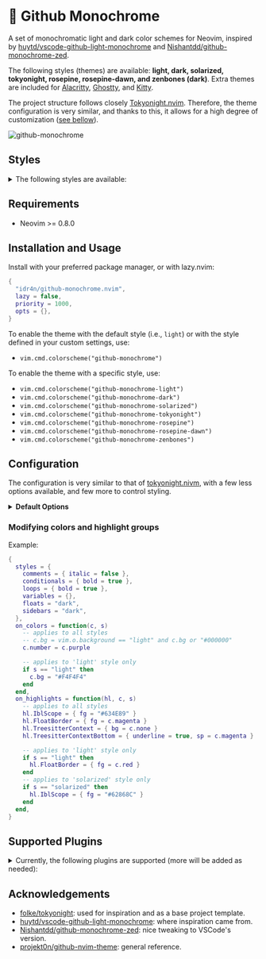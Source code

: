 # 🎨 Github Monochrome

A set of monochromatic light and dark color schemes for Neovim, inspired by [huytd/vscode-github-light-monochrome](https://github.com/huytd/vscode-github-light-monochrome) and [Nishantdd/github-monochrome-zed](https://github.com/Nishantdd/github-monochrome-zed).

The following styles (themes) are available: **light, dark, solarized, tokyonight, rosepine, rosepine-dawn, and zenbones (dark)**. Extra themes are included for [Alacritty](https://github.com/alacritty/alacritty), [Ghostty](https://ghostty.org/), and [Kitty](https://github.com/kovidgoyal/kitty).

The project structure follows closely [Tokyonight.nvim](https://github.com/folke/tokyonight.nvim). Therefore, the theme configuration is very similar, and thanks to this, it allows for a high degree of customization ([see bellow](#configuration)).

![github-monochrome](https://github.com/user-attachments/assets/405403ff-a08c-43d4-a05b-b6c6414268ab)


## Styles

<details>
<summary>The following styles are available:</summary>

<br>

<details>
<summary><b>light</b></summary>

![github-monochrome-light](https://github.com/user-attachments/assets/264b9637-3efe-4bfe-9134-da79c906e6e6)

Activate with `vim.cmd.colorscheme("github-monochrome-light")`.

</details>

<details>
<summary><b>dark</b></summary>

![github-monochrome-dark](https://github.com/user-attachments/assets/b73e7004-25c8-453c-a782-c106647538af)

Activate with `vim.cmd.colorscheme("github-monochrome-dark")`.

</details>

<details>
<summary><b>solarized</b></summary>
  
![github-monochrome-solarized](https://github.com/user-attachments/assets/4bc5f9d7-bb12-4aaa-a7cc-28312f9f4bf8)

Activate with `vim.cmd.colorscheme("github-monochrome-solarized")`.

This style is based on [edheltzel/vscode-better-solarized](https://github.com/edheltzel/vscode-better-solarized) and [maxmx03/solarized.nvim](https://github.com/maxmx03/solarized.nvim)

</details>

<details>
<summary><b>rosepine</b></summary>

![github-monochrome-rosepine](https://github.com/user-attachments/assets/902d493c-007e-418c-b1b5-582d1a355379)

Activate with `vim.cmd.colorscheme("github-monochrome-rosepine")`.

This style is based on [rose-pine/neovim](https://github.com/rose-pine/neovim).

</details>

<details>
<summary><b>rosepine-dawn</b></summary>

![github-monochrome-rosepine-dawn](https://github.com/user-attachments/assets/dd57e4b4-9724-47dd-98f8-ee2471ebbc3d)

Activate with `vim.cmd.colorscheme("github-monochrome-rosepine-dawn")`.

This style is based on [rose-pine/neovim](https://github.com/rose-pine/neovim).

</details>

<details>
<summary><b>tokyonight</b></summary>

![github-monochrome-tokyonight](https://github.com/user-attachments/assets/2a97940c-7b93-4ee9-9d0a-6e0299facc0f)

Activate with `vim.cmd.colorscheme("github-monochrome-tokyonight")`

This style is based on [folke/tokyonight.nvim](https://github.com/folke/tokyonight.nvim).

</details>

<details>
<summary><b>zenbones</b></summary>
  
![github-monochrome-zenbones](https://github.com/user-attachments/assets/acc03f23-8926-41ec-8e7c-c26b3dd8a40f)

Activate with `vim.cmd.colorscheme("github-monochrome-zenbones")`

This style is based on [zenbones-theme/zenbones.nvim](https://github.com/zenbones-theme/zenbones.nvim)

</details>
</details>


## Requirements

- Neovim >= 0.8.0

## Installation and Usage

Install with your preferred package manager, or with lazy.nvim:

```lua
{
  "idr4n/github-monochrome.nvim",
  lazy = false,
  priority = 1000,
  opts = {},
}
```

To enable the theme with the default style (i.e., `light`) or with the style defined in your custom settings, use:

- `vim.cmd.colorscheme("github-monochrome")`

To enable the theme with a specific style, use:

- `vim.cmd.colorscheme("github-monochrome-light")`
- `vim.cmd.colorscheme("github-monochrome-dark")`
- `vim.cmd.colorscheme("github-monochrome-solarized")`
- `vim.cmd.colorscheme("github-monochrome-tokyonight")`
- `vim.cmd.colorscheme("github-monochrome-rosepine")`
- `vim.cmd.colorscheme("github-monochrome-rosepine-dawn")`
- `vim.cmd.colorscheme("github-monochrome-zenbones")`

## Configuration

The configuration is very similar to that of [tokyonight.nivm](https://github.com/folke/tokyonight.nvim), with a few less options available, and few more to control styling.

<details>
<summary><b>Default Options</b></summary>

```lua
{
  ---@type "light"|"dark"|"solarized"|"tokyonight"|"rosepine"|"rosepine-dawn"|"zenbones"
  style = "light", -- default style when activating theme with `vim.cmd.colorscheme('github-monochrome')`

  ---@type "light"|"dark"|"solarized"|"tokyonight"|"rosepine"|"rosepine-dawn"|"zenbones"
  alternate_style = "", -- Alternate style when manually changing background. Default is either 'light' or 'dark' style.

  transparent = false,
  terminal_colors = true, -- Configure the colors used when opening a `:terminal`
  lualine_bold = { a = true, b = false, c = false }, -- make lualine sections a, b, or c bold

  styles = {
    comments = { italic = true },
    keywords = { bold = true },
    functions = { bold = true },
    statements = { bold = true }, -- e.g., try/except statements, but also if, for, etc.
    conditionals = { bold = true }, -- e.g., if statements
    loops = { bold = true }, -- e.g., for, while statements
    variables = {},
    floats = "normal", -- "dark", "transparent" or "normal"
    sidebars = "normal", -- "dark", "transparent" or "normal"
  },

  --- You can override specific color groups to use other groups or a hex color
  ---@param colors ColorScheme
  --- @param style? "light"|"dark"|"solarized"|"tokyonight"|"rosepine"|"rosepine-dawn"|"zenbones"
  on_colors = function(colors, style) end,

  --- You can override specific highlights to use other groups or a hex color
  ---@param highlights gm.Highlights
  ---@param colors ColorScheme
  --- @param style? "light"|"dark"|"solarized"|"tokyonight"|"rosepine"|"rosepine-dawn"|"zenbones"
  on_highlights = function(highlights, colors, style) end,

  ---@type table<string, boolean|{enabled:boolean}>
  plugins = {
    -- set to false to manually enable plugins
    -- or set to true and then manually disable plugins
    all = true,
    -- add any plugins that you want to enable/disable from those supported
    -- telescope = false,
    -- ["indent-blankline"] = false
  },
}
```
</details>

### Modifying colors and highlight groups

Example:

```lua
{
  styles = {
    comments = { italic = false },
    conditionals = { bold = true },
    loops = { bold = true },
    variables = {},
    floats = "dark",
    sidebars = "dark",
  },
  on_colors = function(c, s)
    -- applies to all styles
    -- c.bg = vim.o.background == "light" and c.bg or "#000000"
    c.number = c.purple

    -- applies to 'light' style only
    if s == "light" then
      c.bg = "#F4F4F4"
    end
  end,
  on_highlights = function(hl, c, s)
    -- applies to all styles
    hl.IblScope = { fg = "#634E89" }
    hl.FloatBorder = { fg = c.magenta }
    hl.TreesitterContext = { bg = c.none }
    hl.TreesitterContextBottom = { underline = true, sp = c.magenta }

    -- applies to 'light' style only
    if s == "light" then
      hl.FloatBorder = { fg = c.red }
    end
    -- applies to 'solarized' style only
    if s == "solarized" then
      hl.IblScope = { fg = "#62868C" }
    end
  end,
}
```

## Supported Plugins

<details>
<summary>Currently, the following plugins are supported (more will be added as needed):</summary>

(use the name in parenthesis to enable/disable in config)

- blink.cmp (blink)
- bufferline.nvim (bufferline)
- gitsigns.nvim (gitsigns)
- glance.nvim (glance)
- indent-blankline.nvim (indent-blankline)
- mini.icons (mini_icons)
- mini.pick (mini_pick)
- mini.tabline (mini_tabline)
- neo-tree.nvim (neo-tree)
- netrw (netrw)
- noice.nvim (noice)
- nvim-cmp (cmp)
- nvim-notify (notify)
- nvim-tree.lua (nvim-tree)
- nvim-treesitter-context (treesitter-context)
- render-markdown.nvim (render-markdown)
- telescope.nvim (telescope)
- snacks indent (snacks_indent)
- snacks picker (snacks_picker)
- vim-illuminate (illuminate)
- visual-whitespace.nvim (visual-whitespace)
- which-key.nvim (which-key)

</details>

## Acknowledgements

- [folke/tokyonight](https://github.com/folke/tokyonight.nvim): used for inspiration and as a base project template.
- [huytd/vscode-github-light-monochrome](https://github.com/huytd/vscode-github-light-monochrome): where inspiration came from.
- [Nishantdd/github-monochrome-zed](https://github.com/Nishantdd/github-monochrome-zed): nice tweaking to VSCode's version.
- [projekt0n/github-nvim-theme](https://github.com/projekt0n/github-nvim-theme): general reference.

